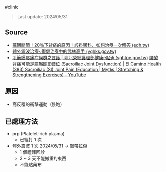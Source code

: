 #clinic

> Last update: 2024/05/31

## Source
- [薦髂關節！20％下背痛的原因！該掛哪科、如何治療一次解答 (edh.tw)](https://www.edh.tw/article/31206)
- [體外震波治療~復健治療中的武林高手 (vghks.gov.tw)](https://org.vghks.gov.tw/reh/News_Content.aspx?n=F508CA8B5B203ACF&sms=C7B85404936F1ACC&s=DC02B723F699D63B)
- [肌筋膜疼痛症候群之照護 | 臺北榮總護理部健康e點通 (vghtpe.gov.tw)](https://ihealth.vghtpe.gov.tw/media/468#:~:text=%E4%B8%80%E3%80%81%E4%BB%80%E9%BA%BC%E6%98%AF%E3%80%8C%E8%82%8C%E7%AD%8B,%E8%82%8C%E7%AD%8B%E8%86%9C%E7%96%BC%E7%97%9B%E7%97%87%E5%80%99%E7%BE%A4%E3%80%82)
[腰酸背痛可能是薦髂關節錯位 (Sacroiliac Joint Dysfunction) | El Camino Health](https://www.elcaminohealth.org/community/chinese-health-initiative/conditions-treatments/health-article-experts/back-pain-might-be-due-to-sacroiliac-joint-dysfunction-zh)
[(383) Sacroiliac (SI) Joint Pain (Education | Myths | Stretching & Strengthening Exercises) - YouTube](https://www.youtube.com/watch?v=h7UWxp9hWpg)

## 原因
- 高反覆的衝擊運動（慢跑）

## 已處理方法
- prp (Platelet-rich plasma)
	- 已經打 1 次
- 體外震波 1  次 2024/05/31 -> 韌帶拉傷
	- 1 個禮拜回診
	- 2 ~ 3 天不能搬重的東西
	- 不能貼藥布